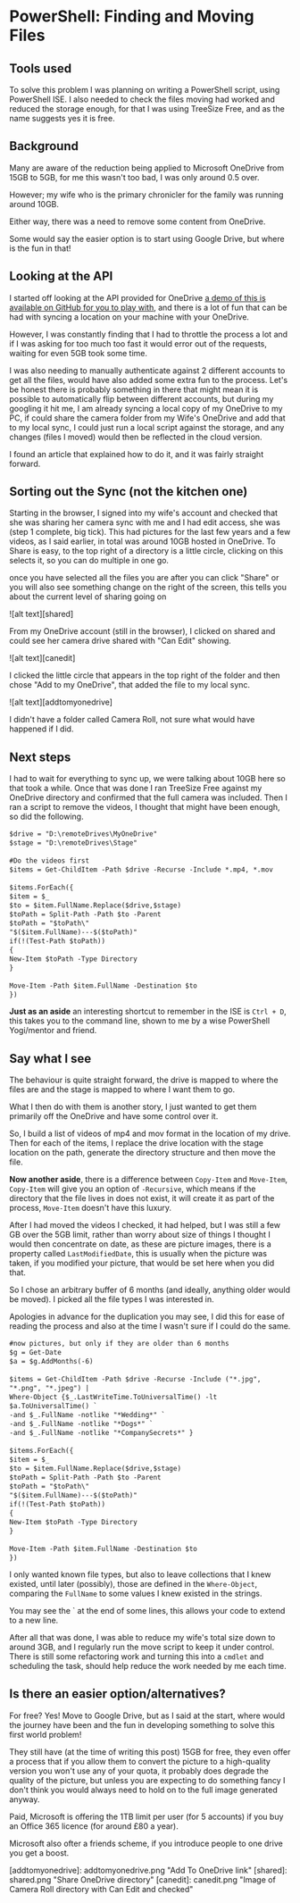 # PowerShell: Finding and Moving Files

## Tools used

To solve this problem I was planning on writing a PowerShell script, using PowerShell ISE. I also needed to check the files moving had worked and reduced the storage enough, for that I was using TreeSize Free, and as the name suggests yes it is free.

## Background

Many are aware of the reduction being applied to Microsoft OneDrive from 15GB to 5GB, for me this wasn't too bad, I was only around 0.5 over.

However; my wife who is the primary chronicler for the family was running around 10GB.

Either way, there was a need to remove some content from OneDrive.

Some would say the easier option is to start using Google Drive, but where is the fun in that!

## Looking at the API

I started off looking at the API provided for OneDrive [a demo of this is available on GitHub for you to play with](https://github.com/OneDrive/onedrive-sdk-csharp), and there is a lot of fun that can be had with syncing a location on your machine with your OneDrive.

However, I was constantly finding that I had to throttle the process a lot and if I was asking for too much too fast it would error out of the requests, waiting for even 5GB took some time.

I was also needing to manually authenticate against 2 different accounts to get all the files, would have also added some extra fun to the process. Let's be honest there is probably something in there that might mean it is possible to automatically flip between different accounts, but during my googling it hit me, I am already syncing a local copy of my OneDrive to my PC, if could share the camera folder from my Wife's OneDrive and add that to my local sync, I could just run a local script against the storage, and any changes (files I moved) would then be reflected in the cloud version.

I found an article that explained how to do it, and it was fairly straight forward.

## Sorting out the Sync (not the kitchen one)

Starting in the browser, I signed into my wife's account and checked that she was sharing her camera sync with me and I had edit access, she was (step 1 complete, big tick). This had pictures for the last few years and a few videos, as I said earlier, in total was around 10GB hosted in OneDrive. To Share is easy, to the top right of a directory is a little circle, clicking on this selects it, so you can do multiple in one go.

once you have selected all the files you are after you can click "Share" or you will also see something change on the right of the screen, this tells you about the current level of sharing going on

![alt text][shared]

From my OneDrive account (still in the browser), I clicked on shared and could see her camera drive shared with "Can Edit" showing.

![alt text][canedit]

I clicked the little circle that appears in the top right of the folder and then chose "Add to my OneDrive", that added the file to my local sync.

![alt text][addtomyonedrive]

I didn't have a folder called Camera Roll, not sure what would have happened if I did.

## Next steps

I had to wait for everything to sync up, we were talking about 10GB here so that took a while. Once that was done I ran TreeSize Free against my OneDrive directory and confirmed that the full camera was included. Then I ran a script to remove the videos, I thought that might have been enough, so did the following.

```
$drive = "D:\remoteDrives\MyOneDrive"
$stage = "D:\remoteDrives\Stage"

#Do the videos first
$items = Get-ChildItem -Path $drive -Recurse -Include *.mp4, *.mov

$items.ForEach({
$item = $_
$to = $item.FullName.Replace($drive,$stage)
$toPath = Split-Path -Path $to -Parent
$toPath = "$toPath\"
"$($item.FullName)---$($toPath)"
if(!(Test-Path $toPath))
{
New-Item $toPath -Type Directory
}

Move-Item -Path $item.FullName -Destination $to
})
```

__Just as an aside__ an interesting shortcut to remember in the ISE is `Ctrl + D`, this takes you to the command line, shown to me by a wise PowerShell Yogi/mentor and friend.

## Say what I see

The behaviour is quite straight forward, the drive is mapped to where the files are and the stage is mapped to where I want them to go.

What I then do with them is another story, I just wanted to get them primarily off the OneDrive and have some control over it.

So, I build a list of videos of mp4 and mov format in the location of my drive. Then for each of the items, I replace the drive location with the stage location on the path, generate the directory structure and then move the file.

__Now another aside__, there is a difference between `Copy-Item` and `Move-Item`, `Copy-Item` will give you an option of `-Recursive`, which means if the directory that the file lives in does not exist, it will create it as part of the process, `Move-Item` doesn't have this luxury.

After I had moved the videos I checked, it had helped, but I was still a few GB over the 5GB limit, rather than worry about size of things I thought I would then concentrate on date, as these are picture images, there is a property called `LastModifiedDate`, this is usually when the picture was taken, if you modified your picture, that would be set here when you did that.

So I chose an arbitrary buffer of 6 months (and ideally, anything older would be moved). I picked all the file types I was interested in.

Apologies in advance for the duplication you may see, I did this for ease of reading the process and also at the time I wasn't sure if I could do the same.

```
#now pictures, but only if they are older than 6 months
$g = Get-Date
$a = $g.AddMonths(-6)

$items = Get-ChildItem -Path $drive -Recurse -Include ("*.jpg", "*.png", "*.jpeg") |
Where-Object {$_.LastWriteTime.ToUniversalTime() -lt $a.ToUniversalTime() `
-and $_.FullName -notlike "*Wedding*" `
-and $_.FullName -notlike "*Dogs*" `
-and $_.FullName -notlike "*CompanySecrets*" }

$items.ForEach({
$item = $_
$to = $item.FullName.Replace($drive,$stage)
$toPath = Split-Path -Path $to -Parent
$toPath = "$toPath\"
"$($item.FullName)---$($toPath)"
if(!(Test-Path $toPath))
{
New-Item $toPath -Type Directory
}

Move-Item -Path $item.FullName -Destination $to
})
```

I only wanted known file types, but also to leave collections that I knew existed, until later (possibly), those are defined in the `Where-Object`, comparing the `FullName` to some values I knew existed in the strings.

You may see the ` at the end of some lines, this allows your code to extend to a new line.

After all that was done, I was able to reduce my wife's total size down to around 3GB, and I regularly run the move script to keep it under control. There is still some refactoring work and turning this into a `cmdlet` and scheduling the task, should help reduce the work needed by me each time.

## Is there an easier option/alternatives?

For free? Yes! Move to Google Drive, but as I said at the start, where would the journey have been and the fun in developing something to solve this first world problem!

They still have (at the time of writing this post) 15GB for free, they even offer a process that if you allow them to convert the picture to a high-quality version you won't use any of your quota, it probably does degrade the quality of the picture, but unless you are expecting to do something fancy I don't think you would always need to hold on to the full image generated anyway.

Paid, Microsoft is offering the 1TB limit per user (for 5 accounts) if you buy an Office 365 licence (for around £80 a year).

Microsoft also ofter a friends scheme, if you introduce people to one drive you get a boost.

[addtomyonedrive]: addtomyonedrive.png "Add To OneDrive link"
[shared]: shared.png "Share OneDrive directory"
[canedit]: canedit.png "Image of Camera Roll directory with Can Edit and checked"